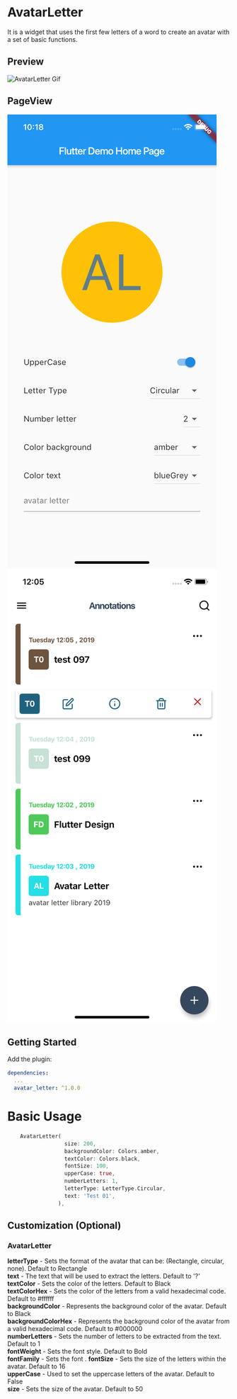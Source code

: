 # AvatarLetter

It is a widget that uses the first few letters of a word to create an avatar with a set of basic functions.

## Preview

![AvatarLetter Gif](al.gif "AvatarLetter")
## PageView


![Use case Demo1](demo_1.png "use case")
![Use case Demo2](demo_3.png "use case")
## Getting Started

Add the plugin:

```yaml
dependencies:
  ...
  avatar_letter: ^1.0.0
```

# Basic Usage

```dart
    AvatarLetter(
                  size: 200,
                  backgroundColor: Colors.amber,
                  textColor: Colors.black,
                  fontSize: 100,
                  upperCase: true,
                  numberLetters: 1,
                  letterType: LetterType.Circular,
                  text: 'Test 01',
                ),
   ```
   
   ## Customization (Optional)

### AvatarLetter
**letterType** - Sets the format of the avatar that can be: (Rectangle, circular, none). Default to Rectangle<br/>
**text** - The text that will be used to extract the letters. Default to '?'<br/>
**textColor** - Sets the color of the letters. Default to Black<br/>
**textColorHex** - Sets the color of the letters from a valid hexadecimal code. Default to #ffffff<br/>
**backgroundColor** - Represents the background color of the avatar. Default to Black <br/>
**backgroundColorHex** -  Represents the background color of the avatar from a valid hexadecimal code. Default to #000000<br/>
**numberLetters** - Sets the number of letters to be extracted from the text. Default to 1 <br/>
**fontWeight** - Sets the font style. Default to Bold  <br/>
**fontFamily** - Sets the font .
**fontSize** - Sets the size of the letters within the avatar. Default to 16<br/>
**upperCase** - Used to set the uppercase letters of the avatar. Default to False <br/>
**size** - Sets the size of the avatar. Default to 50 <br/>
